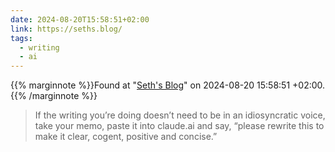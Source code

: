 ```yaml
---
date: 2024-08-20T15:58:51+02:00
link: https://seths.blog/
tags:
  - writing
  - ai
---
```

{{% marginnote %}}Found at "[Seth's Blog](https://web.archive.org/web/20240820155851/https://seths.blog/)" on 2024-08-20 15:58:51 +02:00.{{% /marginnote %}}

> If the writing you’re doing doesn’t need to be in an idiosyncratic voice, take your memo, paste it into claude.ai and say, “please rewrite this to make it clear, cogent, positive and concise.”